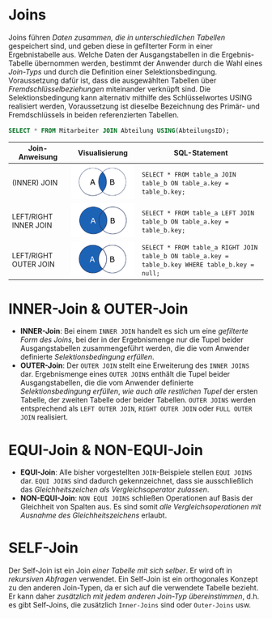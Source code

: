 # Joins
Joins führen *Daten zusammen, die in unterschiedlichen Tabellen* gespeichert sind, und geben diese in gefilterter Form in einer Ergebnistabelle aus. Welche Daten der Ausgangstabellen in die Ergebnis-Tabelle übernommen werden, bestimmt der Anwender durch die Wahl eines *Join-Typs* und durch die Definition einer Selektionsbedingung. Voraussetzung dafür ist, dass die ausgewählten Tabellen über *Fremdschlüsselbeziehungen* miteinander verknüpft sind. Die Selektionsbedingung kann alternativ mithilfe des Schlüsselwortes USING realisiert werden, Voraussetzung ist dieselbe Bezeichnung des Primär- und Fremdschlüssels in beiden referenzierten Tabellen.

``` sql
SELECT * FROM Mitarbeiter JOIN Abteilung USING(AbteilungsID);
```

| Join-Anweisung        | Visualisierung | SQL-Statement                                                                                   |
| --------------------- | -------------- | ----------------------------------------------------------------------------------------------- |
| (INNER) JOIN          | ![](../_Medien/Inner_Join.png) | `SELECT * FROM table_a JOIN table_b ON table_a.key = table_b.key;`                                |
| LEFT/RIGHT INNER JOIN | ![](../_Medien/Left_Inner_Join.png) | `SELECT * FROM table_a LEFT JOIN table_b ON table_a.key = table_b.key;`                           |
| LEFT/RIGHT OUTER JOIN | ![](../_Medien/Left_Outer_Join.png) | `SELECT * FROM table_a RIGHT JOIN table_b ON table_a.key = table_b.key WHERE table_b.key = null;` |

# INNER-Join & OUTER-Join
- **INNER-Join**: Bei einem `INNER JOIN` handelt es sich um eine *gefilterte Form des Joins*, bei der in der Ergebnismenge nur die Tupel beider Ausgangstabellen zusammengeführt werden, die die vom Anwender definierte *Selektionsbedingung erfüllen*.
- **OUTER-Join**: Der `OUTER JOIN` stellt eine Erweiterung des `INNER JOINS` dar. Ergebnismenge eines `OUTER JOINS` enthält die Tupel beider Ausgangstabellen, die die vom Anwender definierte *Selektionsbedingung erfüllen*, *wie auch* *alle restlichen Tupel* der ersten Tabelle, der zweiten Tabelle oder beider Tabellen. `OUTER JOINS` werden entsprechend als `LEFT OUTER JOIN`, `RIGHT OUTER JOIN` oder `FULL OUTER JOIN` realisiert.

# EQUI-Join & NON-EQUI-Join
- **EQUI-Join**: Alle bisher vorgestellten `JOIN`-Beispiele stellen `EQUI JOINS` dar. `EQUI JOINS` sind dadurch gekennzeichnet, dass sie ausschließlich das *Gleichheitszeichen* *als Vergleichsoperator zulassen*.
- **NON-EQUI-Join**: `NON EQUI JOINS` schließen Operationen auf Basis der Gleichheit von Spalten aus. Es sind somit *alle Vergleichsoperationen mit Ausnahme des Gleichheitszeichens* erlaubt.

# SELF-Join
Der Self-Join ist ein Join *einer Tabelle mit sich selber*. Er wird oft in *rekursiven Abfragen* verwendet. Ein Self-Join ist ein orthogonales Konzept zu den anderen Join-Typen, da er sich auf die verwendete Tabelle bezieht. Er kann daher *zusätzlich mit jedem anderen Join-Typ übereinstimmen*, d.h. es gibt Self-Joins, die zusätzlich `Inner-Joins` sind oder `Outer-Joins` usw.
